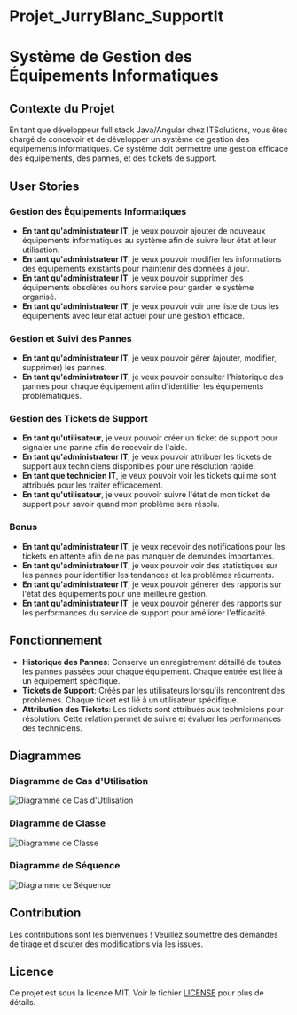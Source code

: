 # Projet_JurryBlanc_SupportIt

# Système de Gestion des Équipements Informatiques

## Contexte du Projet

En tant que développeur full stack Java/Angular chez ITSolutions, vous êtes chargé de concevoir et de développer un système de gestion des équipements informatiques. Ce système doit permettre une gestion efficace des équipements, des pannes, et des tickets de support.

## User Stories

### Gestion des Équipements Informatiques

- **En tant qu'administrateur IT**, je veux pouvoir ajouter de nouveaux équipements informatiques au système afin de suivre leur état et leur utilisation.
- **En tant qu'administrateur IT**, je veux pouvoir modifier les informations des équipements existants pour maintenir des données à jour.
- **En tant qu'administrateur IT**, je veux pouvoir supprimer des équipements obsolètes ou hors service pour garder le système organisé.
- **En tant qu'administrateur IT**, je veux pouvoir voir une liste de tous les équipements avec leur état actuel pour une gestion efficace.

### Gestion et Suivi des Pannes

- **En tant qu'administrateur IT**, je veux pouvoir gérer (ajouter, modifier, supprimer) les pannes.
- **En tant qu'administrateur IT**, je veux pouvoir consulter l'historique des pannes pour chaque équipement afin d'identifier les équipements problématiques.

### Gestion des Tickets de Support

- **En tant qu'utilisateur**, je veux pouvoir créer un ticket de support pour signaler une panne afin de recevoir de l'aide.
- **En tant qu'administrateur IT**, je veux pouvoir attribuer les tickets de support aux techniciens disponibles pour une résolution rapide.
- **En tant que technicien IT**, je veux pouvoir voir les tickets qui me sont attribués pour les traiter efficacement.
- **En tant qu'utilisateur**, je veux pouvoir suivre l'état de mon ticket de support pour savoir quand mon problème sera résolu.

### Bonus

- **En tant qu'administrateur IT**, je veux recevoir des notifications pour les tickets en attente afin de ne pas manquer de demandes importantes.
- **En tant qu'administrateur IT**, je veux pouvoir voir des statistiques sur les pannes pour identifier les tendances et les problèmes récurrents.
- **En tant qu'administrateur IT**, je veux pouvoir générer des rapports sur l'état des équipements pour une meilleure gestion.
- **En tant qu'administrateur IT**, je veux pouvoir générer des rapports sur les performances du service de support pour améliorer l'efficacité.

## Fonctionnement

- **Historique des Pannes**: Conserve un enregistrement détaillé de toutes les pannes passées pour chaque équipement. Chaque entrée est liée à un équipement spécifique.
- **Tickets de Support**: Créés par les utilisateurs lorsqu'ils rencontrent des problèmes. Chaque ticket est lié à un utilisateur spécifique.
- **Attribution des Tickets**: Les tickets sont attribués aux techniciens pour résolution. Cette relation permet de suivre et évaluer les performances des techniciens.

## Diagrammes

### Diagramme de Cas d'Utilisation

![Diagramme de Cas d'Utilisation](./diagrams/use-case-diagram.png)

### Diagramme de Classe

![Diagramme de Classe](./diagrams/class-diagram.png)

### Diagramme de Séquence

![Diagramme de Séquence](./diagrams/sequence-diagram.png)


## Contribution

Les contributions sont les bienvenues ! Veuillez soumettre des demandes de tirage et discuter des modifications via les issues.

## Licence

Ce projet est sous la licence MIT. Voir le fichier [LICENSE](./LICENSE) pour plus de détails.
